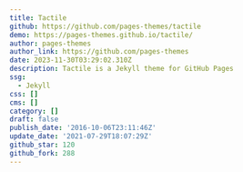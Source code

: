 ```yaml
---
title: Tactile
github: https://github.com/pages-themes/tactile
demo: https://pages-themes.github.io/tactile/
author: pages-themes
author_link: https://github.com/pages-themes
date: 2023-11-30T03:29:02.310Z
description: Tactile is a Jekyll theme for GitHub Pages
ssg:
  - Jekyll
css: []
cms: []
category: []
draft: false
publish_date: '2016-10-06T23:11:46Z'
update_date: '2021-07-29T18:07:29Z'
github_star: 120
github_fork: 288
---
```

